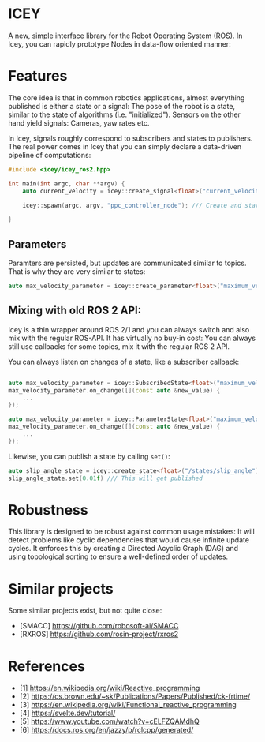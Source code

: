 # ICEY 

A new, simple interface library for the Robot Operating System (ROS). 
In Icey, you can rapidly prototype Nodes in data-flow oriented manner: 

# Features 

The core idea is that in common robotics applications, almost everything published is either a state or a signal: The pose of the robot is a state, similar to the state of algorithms (i.e. "initialized"). Sensors on the other hand yield signals: Cameras, yaw rates etc.

In Icey, signals roughly correspond to subscribers and states to publishers.
The real power comes in Icey that you can simply declare a data-driven pipeline of computations:

```cpp
#include <icey/icey_ros2.hpp>

int main(int argc, char **argv) {
    auto current_velocity = icey::create_signal<float>("current_velocity");

    icey::spawn(argc, argv, "ppc_controller_node"); /// Create and start node

}
```

## Parameters 

Paramters are persisted, but updates are communicated similar to topics. That is why they are very similar to states:

```cpp
auto max_velocity_parameter = icey::create_parameter<float>("maximum_velocity");
```


## Mixing with old ROS 2 API: 

Icey is a thin wrapper around ROS 2/1 and you can always switch and also mix 
with the regular ROS-API. It has virtually no buy-in cost: You can always still use callbacks for some topics, mix it with the regular ROS 2 API. 

You can always listen on changes of a state, like a subscriber callback:

```cpp

auto max_velocity_parameter = icey::SubscribedState<float>("maximum_velocity");
max_velocity_parameter.on_change([](const auto &new_value) {
    ...
});

auto max_velocity_parameter = icey::ParameterState<float>("maximum_velocity");
max_velocity_parameter.on_change([](const auto &new_value) {
    ...
});
```

Likewise, you can publish a state by calling `set()`: 

```cpp
auto slip_angle_state = icey::create_state<float>("/states/slip_angle");
slip_angle_state.set(0.01f) /// This will get published
```

# Robustness 

This library is designed to be robust against common usage mistakes: It will detect problems like cyclic dependencies that would cause infinite update cycles. It enforces this by creating a Directed Acyclic Graph (DAG) and using topological sorting to ensure a well-defined order of updates. 

# Similar projects 

Some similar projects exist, but not quite close:

- [SMACC] https://github.com/robosoft-ai/SMACC
- [RXROS] https://github.com/rosin-project/rxros2

# References 

- [1] https://en.wikipedia.org/wiki/Reactive_programming 
- [2] https://cs.brown.edu/~sk/Publications/Papers/Published/ck-frtime/
- [3] https://en.wikipedia.org/wiki/Functional_reactive_programming
- [4] https://svelte.dev/tutorial/
- [5] https://www.youtube.com/watch?v=cELFZQAMdhQ
- [6] https://docs.ros.org/en/jazzy/p/rclcpp/generated/

